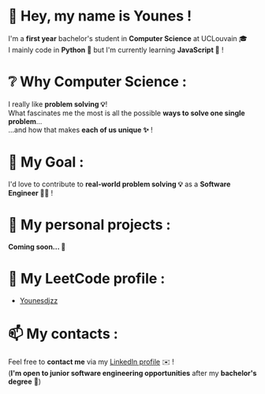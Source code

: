 # 👋 Hey, my name is **Younes** !
I'm a **first year** bachelor's student in **Computer Science** at UCLouvain 🎓 <br>
I mainly code in **Python 🐍** but I'm currently learning **JavaScript 📜** !

# ❔ Why Computer Science :

I really like **problem solving 💡**! <br>
What fascinates me the most is all the possible **ways to solve one single problem**... <br>
...and how that makes **each of us unique ✨** !

# 🎯 My Goal :

I'd love to contribute to **real-world problem solving 💡** as a **Software Engineer 👨‍💻** !

# 📂 My personal projects :

**Coming soon... 🚧**

# 🧩 My LeetCode profile :
* [Younesdjzz](https://leetcode.com/u/Younesdjzz/)

# 📫  My contacts :
Feel free to **contact me** via my [LinkedIn profile](http://linkedin.com/in/younes-b-) ✉️ ! <br>
(**I'm open to junior software engineering opportunities** after my **bachelor's degree** 💼)
